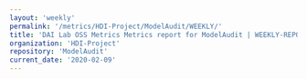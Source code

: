 ```yaml
---
layout: 'weekly'
permalink: '/metrics/HDI-Project/ModelAudit/WEEKLY/'
title: 'DAI Lab OSS Metrics Metrics report for ModelAudit | WEEKLY-REPORT-2020-02-09'
organization: 'HDI-Project'
repository: 'ModelAudit'
current_date: '2020-02-09'
---
```

